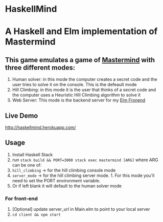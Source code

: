 # HaskellMind

# A Haskell and Elm implementation of Mastermind

## This game emulates a game of [Mastermind](https://en.wikipedia.org/wiki/Mastermind_(board_game)) with three different modes:

1. Human solver: in this mode the computer creates a secret code and the user tries to solve it on the console. This is the defeault mode
2. Hill Climbing: in this mode it is the user that thinks of a secret code and the computer uses a Heuristic Hill Climbing algorithm to solve it
3. Web Server: This mode is the backend server for my [Elm Fronend](https://github.com/maorleger/elm-mastermind)

## Live Demo
http://haskellmind.herokuapp.com/

## Usage
1. Install Haskell Stack
2. run `stack build && PORT=3000 stack exec mastermind [ARG]` where ARG can be one of:
  1. `hill_climbing` -> for the hill climbing console mode
  2. `server_mode` -> for the hill climbing server mode.
    1. For this mode you'll need to set the PORT environment variable.
  3. Or if left blank it will default to the human solver mode

### For front-end
1. [Optional] update server_url in Main.elm to point to your local server
2. `cd client && npm start`
